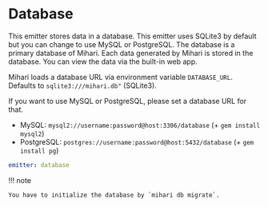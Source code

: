 # Database

This emitter stores data in a database. This emitter uses SQLite3 by default but you can change to use MySQL or PostgreSQL. The database is a primary database of Mihari. Each data generated by Mihari is stored in the database. You can view the data via the built-in web app.

Mihari loads a database URL via environment variable `DATABASE_URL`. Defaults to `sqlite3:///mihari.db"` (SQLite3).

If you want to use MySQL or PostgreSQL, please set a database URL for that.

- MySQL: `mysql2://username:password@host:3306/database` (+ `gem install mysql2`)
- PostgreSQL: `postgres://username:password@host:5432/database` (+ `gem install pg`)

```yaml
emitter: database
```

!!! note

    You have to initialize the database by `mihari db migrate`.
